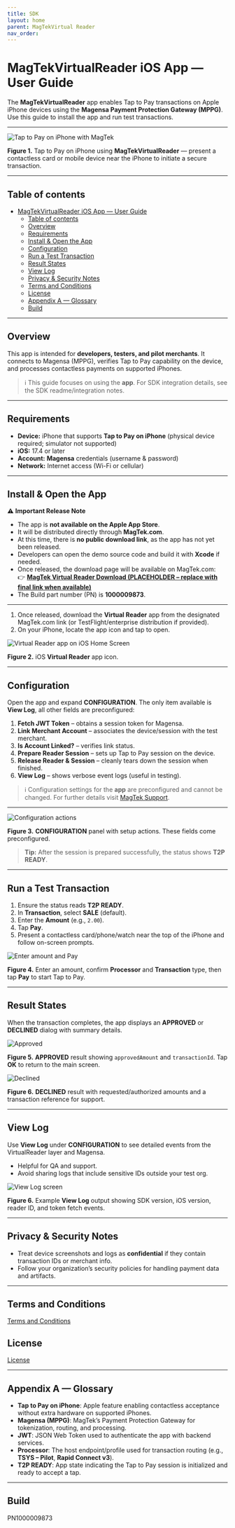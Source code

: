 ```yaml
---
title: SDK
layout: home
parent: MagTekVirtual Reader
nav_order: 
---
```

# MagTekVirtualReader iOS App — User Guide

The **MagTekVirtualReader** app enables Tap to Pay transactions on Apple iPhone devices using the **Magensa Payment Protection Gateway (MPPG)**. Use this guide to install the app and run test transactions.

---

![Tap to Pay on iPhone with MagTek](assets/images/001-TaptoPayRendered.png)
<a id="figure-0-tap-to-pay"></a>

**Figure 1.** Tap to Pay on iPhone using **MagTekVirtualReader** — present a contactless card or mobile device near the iPhone to initiate a secure transaction.

---

## Table of contents
- [MagTekVirtualReader iOS App — User Guide](#magtekvirtualreader-ios-app--user-guide)
  - [Table of contents](#table-of-contents)
  - [Overview](#overview)
  - [Requirements](#requirements)
  - [Install \& Open the App](#install--open-the-app)
  - [Configuration](#configuration)
  - [Run a Test Transaction](#run-a-test-transaction)
  - [Result States](#result-states)
  - [View Log](#view-log)
  - [Privacy \& Security Notes](#privacy--security-notes)
  - [Terms and Conditions](#terms-and-conditions)
  - [License](#license)
  - [Appendix A — Glossary](#appendix-a--glossary)
  - [Build](#build)

---

## Overview
This app is intended for **developers, testers, and pilot merchants**. It connects to Magensa (MPPG), verifies Tap to Pay capability on the device, and processes contactless payments on supported iPhones.

> ℹ️ This guide focuses on using the **app**. For SDK integration details, see the SDK readme/integration notes.

---

## Requirements
- **Device:** iPhone that supports **Tap to Pay on iPhone** (physical device required; simulator not supported)  
- **iOS:** 17.4 or later  
- **Account:** **Magensa** credentials (username & password)  
- **Network:** Internet access (Wi-Fi or cellular)

---

## Install & Open the App
⚠️ **Important Release Note**  
- The app is **not available on the Apple App Store**.  
- It will be distributed directly through **MagTek.com**.  
- At this time, there is **no public download link**, as the app has not yet been released.  
- Developers can open the demo source code and build it with **Xcode** if needed.  
- Once released, the download page will be available on MagTek.com:  
  👉 **[MagTek Virtual Reader Download (PLACEHOLDER – replace with final link when available)](https://www.magtek.com/downloads/virtualreader)**  
- The Build part number (PN) is **1000009873**.  

---

1. Once released, download the **Virtual Reader** app from the designated MagTek.com link (or TestFlight/enterprise distribution if provided).  
2. On your iPhone, locate the app icon and tap to open.

![Virtual Reader app on iOS Home Screen](assets/images/01-home-screen.png)
<a id="figure-2-home-screen"></a>

**Figure 2.** iOS **Virtual Reader** app icon.

---

## Configuration
Open the app and expand **CONFIGURATION**. The only item available is **View Log**, all other fields are preconfigured:

1. **Fetch JWT Token** – obtains a session token for Magensa.
2. **Link Merchant Account** – associates the device/session with the test merchant.
3. **Is Account Linked?** – verifies link status.
4. **Prepare Reader Session** – sets up Tap to Pay session on the device.
5. **Release Reader & Session** – cleanly tears down the session when finished.
6. **View Log** – shows verbose event logs (useful in testing).

> ℹ️ Configuration settings for the **app** are preconfigured and cannot be changed. For further details visit [MagTek Support](https://www.magtek.com/support).

---

![Configuration actions](assets/images/02-configuration-actions.png)
<a id="figure-3-configuration"></a>

**Figure 3.** **CONFIGURATION** panel with setup actions. These fields come preconfigured.

> **Tip:** After the session is prepared successfully, the status shows **T2P READY**.

---

## Run a Test Transaction
1. Ensure the status reads **T2P READY**.
2. In **Transaction**, select **SALE** (default).
3. Enter the **Amount** (e.g., `2.00`).
4. Tap **Pay**.
5. Present a contactless card/phone/watch near the top of the iPhone and follow on-screen prompts.

![Enter amount and Pay](assets/images/03-enter-amount-pay.png)
<a id="figure-4-enter-amount"></a>

**Figure 4.** Enter an amount, confirm **Processor** and **Transaction** type, then tap **Pay** to start Tap to Pay.

---

## Result States
When the transaction completes, the app displays an **APPROVED** or **DECLINED** dialog with summary details.

![Approved](assets/images/04-approved.jpg)
<a id="figure-5-approved"></a>

**Figure 5.** **APPROVED** result showing `approvedAmount` and `transactionId`. Tap **OK** to return to the main screen.

![Declined](assets/images/05-declined.png)
<a id="figure-6-declined"></a>

**Figure 6.** **DECLINED** result with requested/authorized amounts and a transaction reference for support.

---

## View Log
Use **View Log** under **CONFIGURATION** to see detailed events from the VirtualReader layer and Magensa.  
- Helpful for QA and support.  
- Avoid sharing logs that include sensitive IDs outside your test org.

![View Log screen](assets/images/06-ViewLog.png)
<a id="figure-6-view-log"></a>

**Figure 6.** Example **View Log** output showing SDK version, iOS version, reader ID, and token fetch events.

---

## Privacy & Security Notes
- Treat device screenshots and logs as **confidential** if they contain transaction IDs or merchant info.
- Follow your organization’s security policies for handling payment data and artifacts.

---

## Terms and Conditions
[Terms and Conditions](https://www.magtek.com/about/policy?tab=terms)

## License
[License](https://www.magtek.com/about/policy?tab=software)

---

## Appendix A — Glossary
- **Tap to Pay on iPhone**: Apple feature enabling contactless acceptance without extra hardware on supported iPhones.  
- **Magensa (MPPG)**: MagTek’s Payment Protection Gateway for tokenization, routing, and processing.  
- **JWT**: JSON Web Token used to authenticate the app with backend services.  
- **Processor**: The host endpoint/profile used for transaction routing (e.g., **TSYS – Pilot**, **Rapid Connect v3**).  
- **T2P READY**: App state indicating the Tap to Pay session is initialized and ready to accept a tap.

---

## Build
PN1000009873
